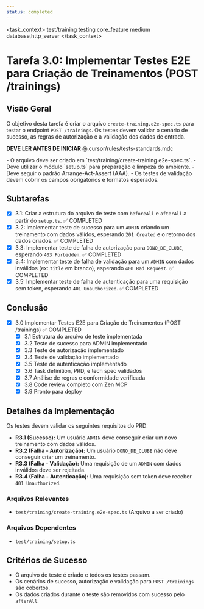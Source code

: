 ```yaml
---
status: completed
---
```


<task_context>
<domain>test/training</domain>
<type>testing</type>
<scope>core_feature</scope>
<complexity>medium</complexity>
<dependencies>database,http_server</dependencies>
</task_context>

# Tarefa 3.0: Implementar Testes E2E para Criação de Treinamentos (POST /trainings)

## Visão Geral

O objetivo desta tarefa é criar o arquivo `create-training.e2e-spec.ts` para testar o endpoint `POST /trainings`. Os testes devem validar o cenário de sucesso, as regras de autorização e a validação dos dados de entrada.

<import>**DEVE LER ANTES DE INICIAR** @.cursor/rules/tests-standards.mdc</import>

<requirements>
- O arquivo deve ser criado em `test/training/create-training.e2e-spec.ts`.
- Deve utilizar o módulo `setup.ts` para preparação e limpeza do ambiente.
- Deve seguir o padrão Arrange-Act-Assert (AAA).
- Os testes de validação devem cobrir os campos obrigatórios e formatos esperados.
</requirements>

## Subtarefas

- [x] 3.1: Criar a estrutura do arquivo de teste com `beforeAll` e `afterAll` a partir do `setup.ts`. ✅ COMPLETED
- [x] 3.2: Implementar teste de sucesso para um `ADMIN` criando um treinamento com dados válidos, esperando `201 Created` e o retorno dos dados criados. ✅ COMPLETED
- [x] 3.3: Implementar teste de falha de autorização para `DONO_DE_CLUBE`, esperando `403 Forbidden`. ✅ COMPLETED
- [x] 3.4: Implementar teste de falha de validação para um `ADMIN` com dados inválidos (ex: `title` em branco), esperando `400 Bad Request`. ✅ COMPLETED
- [x] 3.5: Implementar teste de falha de autenticação para uma requisição sem token, esperando `401 Unauthorized`. ✅ COMPLETED

## Conclusão

- [x] 3.0 Implementar Testes E2E para Criação de Treinamentos (POST /trainings) ✅ COMPLETED
  - [x] 3.1 Estrutura do arquivo de teste implementada
  - [x] 3.2 Teste de sucesso para ADMIN implementado
  - [x] 3.3 Teste de autorização implementado
  - [x] 3.4 Teste de validação implementado  
  - [x] 3.5 Teste de autenticação implementado
  - [x] 3.6 Task definition, PRD, e tech spec validados
  - [x] 3.7 Análise de regras e conformidade verificada
  - [x] 3.8 Code review completo com Zen MCP
  - [x] 3.9 Pronto para deploy

## Detalhes da Implementação

Os testes devem validar os seguintes requisitos do PRD:

- **R3.1 (Sucesso):** Um usuário `ADMIN` deve conseguir criar um novo treinamento com dados válidos.
- **R3.2 (Falha - Autorização):** Um usuário `DONO_DE_CLUBE` não deve conseguir criar um treinamento.
- **R3.3 (Falha - Validação):** Uma requisição de um `ADMIN` com dados inválidos deve ser rejeitada.
- **R3.4 (Falha - Autenticação):** Uma requisição sem token deve receber `401 Unauthorized`.

### Arquivos Relevantes

- `test/training/create-training.e2e-spec.ts` (Arquivo a ser criado)

### Arquivos Dependentes

- `test/training/setup.ts`

## Critérios de Sucesso

- O arquivo de teste é criado e todos os testes passam.
- Os cenários de sucesso, autorização e validação para `POST /trainings` são cobertos.
- Os dados criados durante o teste são removidos com sucesso pelo `afterAll`.
